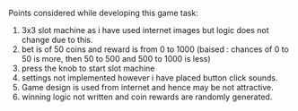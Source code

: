 Points considered while developing this game task:
1. 3x3 slot machine as i have used internet images but logic does not change due to this.
2. bet is of 50 coins and reward is from 0 to 1000 (baised : chances of 0 to 50 is more, then 50 to 500 and 500 to 1000 is less)
3. press the knob to start slot machine
4. settings not implemented however i have placed button click sounds.
5. Game design is used from internet and hence may be not attractive.
6. winning logic not written and coin rewards are randomly generated.
